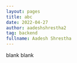 ```yaml
---
layout: pages
title: abc
date: 2022-04-27
author: aadeshshrestha2
tag: backend
fullname: Aadesh Shrestha
---
```


blank blank
        
